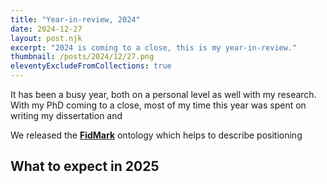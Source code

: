 ```yaml
---
title: "Year-in-review, 2024"
date: 2024-12-27
layout: post.njk
excerpt: "2024 is coming to a close, this is my year-in-review."
thumbnail: /posts/2024/12/27.png
eleventyExcludeFromCollections: true
---
```

It has been a busy year, both on a personal level as well with my research. With my PhD coming to a close, most of my time
this year was spent on writing my dissertation and 

We released the [**FidMark**](/publications/2024/eswc2024) ontology which helps to describe positioning

## What to expect in 2025
